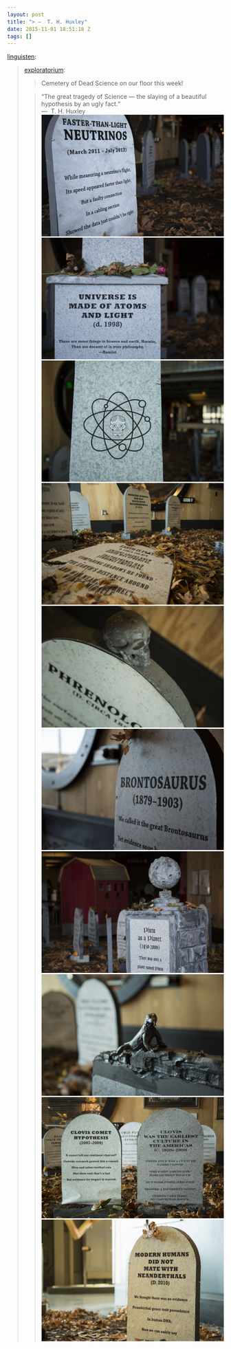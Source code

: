 ```yaml
---
layout: post
title: "> —  T. H. Huxley"
date: 2015-11-01 18:51:18 Z
tags: []
---
```

[linguisten](http://blog.linguisten.de/post/132322553130/exploratorium-cemetery-of-dead-science-on-our):

> [exploratorium](http://exploratorium.tumblr.com/post/132059512978):
> 
> > Cemetery of Dead Science on our floor this week!
> 
> > “The great tragedy of Science — the slaying of a beautiful hypothesis by an ugly fact.“  
> > —  T. H. Huxley
![](/media/2015/11/132348699630_0.jpg)
![](/media/2015/11/132348699630_1.jpg)
![](/media/2015/11/132348699630_2.jpg)
![](/media/2015/11/132348699630_3.jpg)
![](/media/2015/11/132348699630_4.jpg)
![](/media/2015/11/132348699630_5.jpg)
![](/media/2015/11/132348699630_6.jpg)
![](/media/2015/11/132348699630_7.jpg)
![](/media/2015/11/132348699630_8.jpg)
![](/media/2015/11/132348699630_9.jpg)
